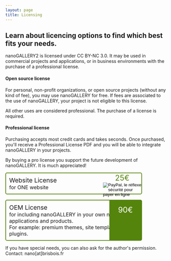 ```yaml
---
layout: page
title: Licensing
---
```


## Learn about licencing options to find which best fits your needs.

nanoGALLERY2 is licensed under CC BY-NC 3.0. It may be used in commercial projects and applications, or in business environments with the purchase of a professional license.

#### Open source license
For personal, non-profit organizations, or open source projects (without any kind of fee), you may use nanoGALLERY for free. If fees are associated to the use of nanoGALLERY, your project is not eligible to this license.

All other uses are considered professional. The purchase of a license is required. 

#### Professional license
Purchasing accepts most credit cards and takes seconds. Once purchased, you'll receive a Professional License PDF and you will be able to integrate nanoGALLERY in your projects.

By buying a pro license you support the future development of nanoGALLERY. It is much appreciated!

<div style="border: 2px solid #54840C;border-radius: 5px;position:relative;padding:10px;width:80%;">
  <div style="display:blocks;">
    <span style="font-size:1.2rem;">Website License</span>
    <span style="font-size:1.0rem;"><br>for ONE website</span>
  </div>
  <div style="font-size:1.5rem;color:#54840C;width:120px;text-align:center;position:absolute;right:0;top:0;height:100%;">
    <span>25€</span>
<form action="https://www.paypal.com/cgi-bin/webscr" method="post" target="_top">
<input type="hidden" name="cmd" value="_s-xclick">
<input type="hidden" name="hosted_button_id" value="ZAL3EV2DT347U">
<input type="image" src="https://www.paypalobjects.com/fr_FR/FR/i/btn/btn_buynow_SM.gif" border="0" name="submit" alt="PayPal, le réflexe sécurité pour payer en ligne">
<img alt="" border="0" src="https://www.paypalobjects.com/fr_FR/i/scr/pixel.gif" width="1" height="1">
</form>
  </div>
</div>
<br>
<div style="border: 2px solid #54840C;border-radius: 5px;position:relative;padding:10px;width:80%;">
  <div style="display:blocks;">
    <span style="font-size:1.2rem;">OEM License</span>
    <span style="font-size:1.0rem;"><br>for including nanoGALLERY in your own non-free applications and products.<br>For example: premium themes, site templates, plugins.</span>
  </div>
  <div style="font-size:1.5rem;color:#fff;background-color:#54840C;width:100px;text-align:center;position:absolute;right:0;top:0;height:100%;line-height:60px;">90€</div>
</div>

If you have special needs, you can also ask for the author's permission. Contact: nano[at]brisbois.fr
